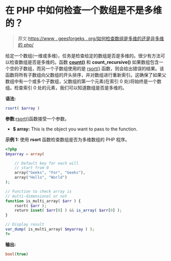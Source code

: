 # 在 PHP 中如何检查一个数组是不是多维的？

> 原文:[https://www . geesforgeks . org/如何检查数组是多维的还是非多维的 php/](https://www.geeksforgeeks.org/how-to-check-an-array-is-multidimensional-or-not-in-php/)

给定一个数组(一维或多维)，任务是检查给定的数组是否是多维的。很少有方法可以检查数组是否是多维的。函数 **[count()](https://www.geeksforgeeks.org/php-count-function/)** 和 **count_recursive()** 如果数组包含一个空的子数组，而另一个子数组使用的是 [rsort()](https://www.geeksforgeeks.org/php-rsort-function/) 函数，则会给出错误的结果。该函数将所有子数组向父数组的开头排序，并对数组进行重新索引。这确保了如果父数组中有一个或多个子数组，父数组的第一个元素(在索引 0 处)将始终是一个数组。检查索引 0 处的元素，我们可以知道数组是否是多维的。

**语法:**

```php
rsort( $array )
```

**参数:**[rsort()](https://www.geeksforgeeks.org/php-rsort-function/)函数接受一个参数。

*   **$ array:** This is the object you want to pass to the function.

**示例 1:** 使用 **rsort** 函数检查数组是否为多维数组的 PHP 程序。

```php
<?php
$myarray = array( 

    // Default key for each will 
    // start from 0 
    array("Geeks", "For", "Geeks"), 
    array("Hello", "World") 
); 

// Function to check array is
// multi-dimensional or not
function is_multi_array( $arr ) {
    rsort( $arr );
    return isset( $arr[0] ) && is_array( $arr[0] );
}

// Display result
var_dump( is_multi_array( $myarray ) );
?>
```

**输出:**

```php
bool(true)

```